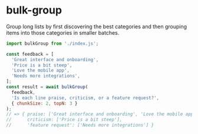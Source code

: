 # bulk-group

Group long lists by first discovering the best categories and then grouping
items into those categories in smaller batches.

```javascript
import bulkGroup from './index.js';

const feedback = [
  'Great interface and onboarding',
  'Price is a bit steep',
  'Love the mobile app',
  'Needs more integrations',
];
const result = await bulkGroup(
  feedback,
  'Is each line praise, criticism, or a feature request?',
  { chunkSize: 2, topN: 3 }
);
// => { praise: ['Great interface and onboarding', 'Love the mobile app'],
//      criticism: ['Price is a bit steep'],
//      'feature request': ['Needs more integrations'] }
```
